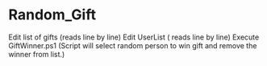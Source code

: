 # Random_Gift
Edit list of gifts (reads line by line)
Edit UserList ( reads line by line)
Execute GiftWinner.ps1 (Script will select random person to win gift and remove the winner from list.)
